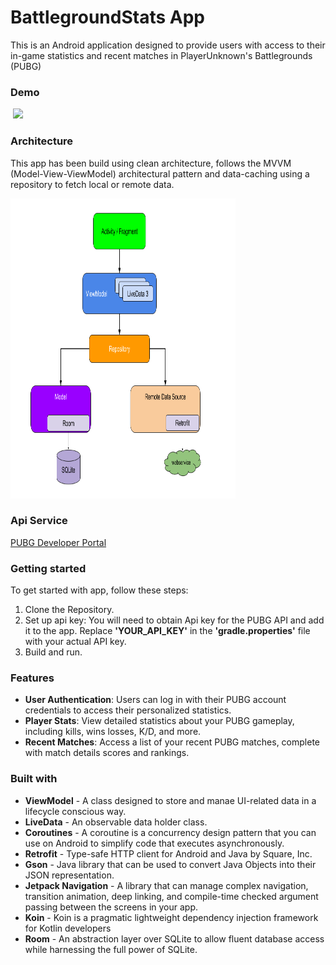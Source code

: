 # BattlegroundStats App

This is an Android application designed to provide users with access to their in-game statistics and recent matches in PlayerUnknown's Battlegrounds (PUBG)

### Demo

<p>
    <img src="images/demo_1.mp4" hspace="4" width="197">
</p>

### Architecture

This app has been build using clean architecture, follows the MVVM (Model-View-ViewModel) architectural pattern and data-caching using a repository to fetch local or remote data.

<img src="images/mvvm_diagram_1.png" width="360" height="480">

### Api Service

[PUBG Developer Portal](https://developer.pubg.com/)

### Getting started

To get started with app, follow these steps:

1. Clone the Repository.
2. Set up api key: You will need to obtain Api key for the PUBG API and add it to the app. Replace **'YOUR_API_KEY'** in the **'gradle.properties'** file with your actual API key.
3. Build and run.

### Features

* **User Authentication**: Users can log in with their PUBG account credentials to access their personalized statistics.
* **Player Stats**: View detailed statistics about your PUBG gameplay, including kills, wins losses, K/D, and more.
* **Recent Matches**: Access a list of your recent PUBG matches, complete with match details scores and rankings.

### Built with

* **ViewModel** - A class designed to store and manae UI-related data in a lifecycle conscious way.
* **LiveData** - An observable data holder class.
* **Coroutines** - A coroutine is a concurrency design pattern that you can use on Android to simplify code that executes asynchronously.
* **Retrofit** - Type-safe HTTP client for Android and Java by Square, Inc.
* **Gson** - Java library that can be used to convert Java Objects into their JSON representation.
* **Jetpack Navigation** - A library that can manage complex navigation, transition animation, deep linking, and compile-time checked argument passing between the screens in your app.
* **Koin** - Koin is a pragmatic lightweight dependency injection framework for Kotlin developers
* **Room** - An abstraction layer over SQLite to allow fluent database access while harnessing the full power of SQLite.
